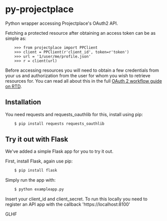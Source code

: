 py-projectplace
===============

Python wrapper accessing Projectplace's OAuth2 API.

Fetching a protected resource after obtaining an access token can be as simple as:

```pycon
    >>> from projectplace import PPClient
    >>> client = PPClient(r'client_id', token=r'token')
    >>> url = '1/user/me/profile.json'
    >>> r = client(url)
```
Before accessing resources you will need to obtain a few credentials from your us and authorization from the user for whom you wish to retrieve resources for. You can read all about this in the full [OAuth 2 workflow guide on RTD]( http://requests-oauthlib.readthedocs.org/en/latest/oauth2_workflow.html).

Installation
-------------

You need requests and requests_oauthlib for this, install using pip:

```bash
    $ pip install requests requests_oauthlib
```

Try it out with Flask
---------------------

We've added a simple Flask app for you to try it out. 

First, install Flask, again use pip:
```bash
    $ pip install flask
```
Simply run the app with:
```bash
    $ python exampleapp.py
```

Insert your client_id and client_secret. To run this locally you need to register an API app with the callback 'https://localhost:8100'

GLHF
